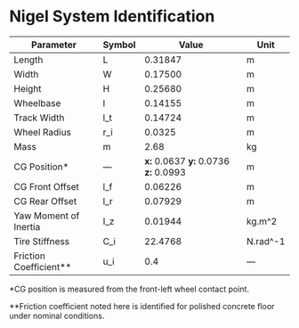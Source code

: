 # Nigel System Identification

| Parameter             | Symbol | Value                                     | Unit     |
|-----------------------|--------|-------------------------------------------|----------|
| Length                | L      | 0.31847                                   | m        |
| Width                 | W      | 0.17500                                   | m        |
| Height                | H      | 0.25680                                   | m        |
| Wheelbase             | l      | 0.14155                                   | m        |
| Track Width           | l_t    | 0.14724                                   | m        |
| Wheel Radius          | r_i    | 0.0325                                    | m        |
| Mass                  | m      | 2.68                                      | kg       |
| CG Position*          | —      | **x:** 0.0637 **y:** 0.0736 **z:** 0.0993 | m        |
| CG Front Offset       | l_f    | 0.06226                                   | m        |
| CG Rear Offset        | l_r    | 0.07929                                   | m        |
| Yaw Moment of Inertia | I_z    | 0.01944                                   | kg.m^2   |
| Tire Stiffness        | C_i    | 22.4768                                   | N.rad^-1 |
| Friction Coefficient**| u_i    | 0.4                                       | —        |

*CG position is measured from the front-left wheel contact point.

**Friction coefficient noted here is identified for polished concrete floor under nominal conditions.
